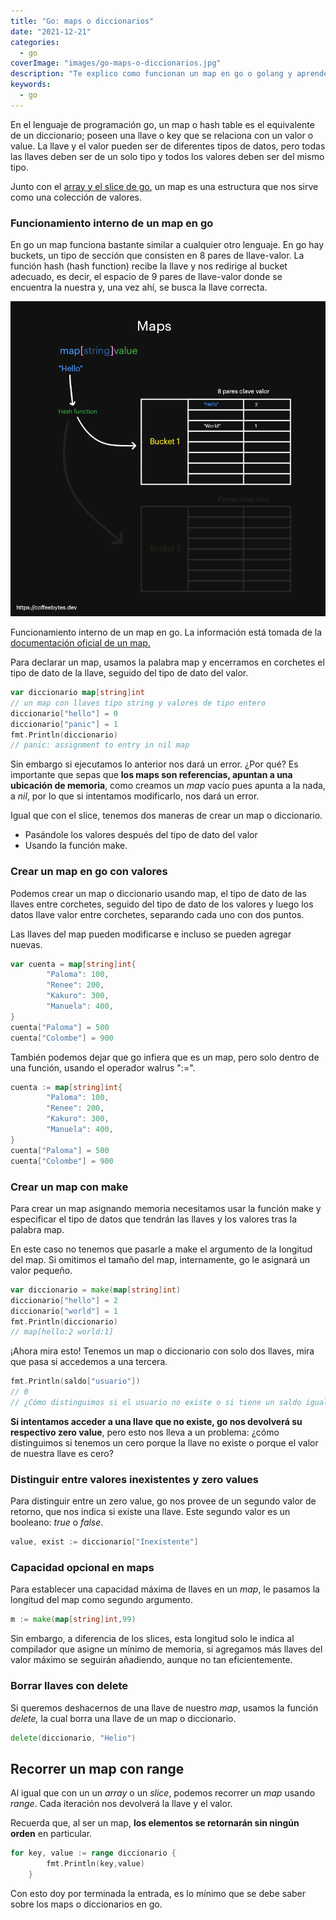 ```yaml
---
title: "Go: maps o diccionarios"
date: "2021-12-21"
categories: 
  - go
coverImage: "images/go-maps-o-diccionarios.jpg"
description: "Te explico como funcionan un map en go o golang y aprende a declararlos, crearlos explícitamente con make y recorrerlos con range."
keywords:
  - go
---
```


En el lenguaje de programación go, un map o hash table es el equivalente de un diccionario; poseen una llave o key que se relaciona con un valor o value. La llave y el valor pueden ser de diferentes tipos de datos, pero todas las llaves deben ser de un solo tipo y todos los valores deben ser del mismo tipo.

Junto con el [array y el slice de go](https://coffeebytes.dev/go-arrays-y-slices/), un map es una estructura que nos sirve como una colección de valores.

### Funcionamiento interno de un map en go

En go un map funciona bastante similar a cualquier otro lenguaje. En go hay buckets, un tipo de sección que consisten en 8 pares de llave-valor. La función hash (hash function) recibe la llave y nos redirige al bucket adecuado, es decir, el espacio de 9 pares de llave-valor donde se encuentra la nuestra y, una vez ahí, se busca la llave correcta.

![Funcionamiento interno de un map en el lenguaje de programación go.](images/mapsGolang-1.png)

Funcionamiento interno de un map en go. La información está tomada de la [documentación oficial de un map.](https://go.dev/src/runtime/map.go)

Para declarar un map, usamos la palabra map y encerramos en corchetes el tipo de dato de la llave, seguido del tipo de dato del valor.

```go
var diccionario map[string]int
// un map con llaves tipo string y valores de tipo entero
diccionario["hello"] = 0
diccionario["panic"] = 1
fmt.Println(diccionario)
// panic: assignment to entry in nil map
```

Sin embargo si ejecutamos lo anterior nos dará un error. ¿Por qué? Es importante que sepas que **los maps son referencias, apuntan a una ubicación de memoria**, como creamos un _map_ vacío pues apunta a la nada, a _nil_, por lo que si intentamos modificarlo, nos dará un error.

Igual que con el slice, tenemos dos maneras de crear un map o diccionario.

- Pasándole los valores después del tipo de dato del valor
- Usando la función make.

### Crear un map en go con valores

Podemos crear un map o diccionario usando map, el tipo de dato de las llaves entre corchetes, seguido del tipo de dato de los valores y luego los datos llave valor entre corchetes, separando cada uno con dos puntos.

Las llaves del map pueden modificarse e incluso se pueden agregar nuevas.

```go
var cuenta = map[string]int{
        "Paloma": 100,
        "Renee": 200,
        "Kakuro": 300,
        "Manuela": 400,
}
cuenta["Paloma"] = 500
cuenta["Colombe"] = 900
```

También podemos dejar que go infiera que es un map, pero solo dentro de una función, usando el operador walrus ":=".

```go
cuenta := map[string]int{
        "Paloma": 100,
        "Renee": 200,
        "Kakuro": 300,
        "Manuela": 400,
}
cuenta["Paloma"] = 500
cuenta["Colombe"] = 900
```

### Crear un map con make

Para crear un map asignando memoria necesitamos usar la función make y especificar el tipo de datos que tendrán las llaves y los valores tras la palabra map.

En este caso no tenemos que pasarle a make el argumento de la longitud del map. Si omitimos el tamaño del map, internamente, go le asignará un valor pequeño.

```go
var diccionario = make(map[string]int)
diccionario["hello"] = 2
diccionario["world"] = 1
fmt.Println(diccionario)
// map[hello:2 world:1]
```

¡Ahora mira esto! Tenemos un map o diccionario con solo dos llaves, mira que pasa si accedemos a una tercera.

```go
fmt.Println(saldo["usuario"])
// 0
// ¿Cómo distinguimos si el usuario no existe o si tiene un saldo igual a 0
```

**Si intentamos acceder a una llave que no existe, go nos devolverá su respectivo zero value**, pero esto nos lleva a un problema: ¿cómo distinguimos si tenemos un cero porque la llave no existe o porque el valor de nuestra llave es cero?

### Distinguir entre valores inexistentes y zero values

Para distinguir entre un zero value, go nos provee de un segundo valor de retorno, que nos indica si existe una llave. Este segundo valor es un booleano: _true_ o _false_.

```go
value, exist := diccionario["Inexistente"]
```

### Capacidad opcional en maps

Para establecer una capacidad máxima de llaves en un _map_, le pasamos la longitud del map como segundo argumento.

```go
m := make(map[string]int,99)
```

Sin embargo, a diferencia de los slices, esta longitud solo le indica al compilador que asigne un mínimo de memoria, si agregamos más llaves del valor máximo se seguirán añadiendo, aunque no tan eficientemente.

### Borrar llaves con delete

Si queremos deshacernos de una llave de nuestro _map_, usamos la función _delete,_ la cual borra una llave de un map o diccionario.

```go
delete(diccionario, "Helio")
```

## Recorrer un map con range

Al igual que con un un _array_ o un _slice_, podemos recorrer un _map_ usando _range_. Cada iteración nos devolverá la llave y el valor.

Recuerda que, al ser un map, **los elementos se retornarán sin ningún orden** en particular.

```go
for key, value := range diccionario {
        fmt.Println(key,value)
    }
```

Con esto doy por terminada la entrada, es lo mínimo que se debe saber sobre los maps o diccionarios en go.
